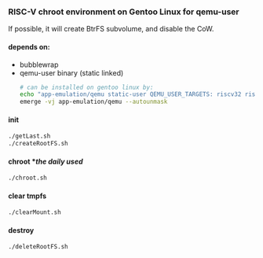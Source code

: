 ### RISC-V chroot environment on Gentoo Linux for qemu-user

If possible, it will create BtrFS subvolume, and disable the CoW.

#### depends on:

* bubblewrap
* qemu-user binary (static linked)
  ```bash
  # can be installed on gentoo linux by:
  echo "app-emulation/qemu static-user QEMU_USER_TARGETS: riscv32 riscv64" >>/etc/portage/package.use/qemu
  emerge -vj app-emulation/qemu --autounmask
  ```

#### init

```bash
./getLast.sh
./createRootFS.sh
```

#### chroot **the daily used*

```bash
./chroot.sh
```

#### clear tmpfs

```bash
./clearMount.sh
```

#### destroy

```bash
./deleteRootFS.sh
```
